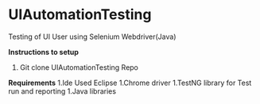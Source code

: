 # UIAutomationTesting
Testing of UI User using Selenium Webdriver(Java)

**Instructions to setup**
1. Git clone UIAutomationTesting Repo
 
**Requirements**
1.Ide Used Eclipse
1.Chrome driver 
1.TestNG library for Test run and reporting
1.Java libraries
